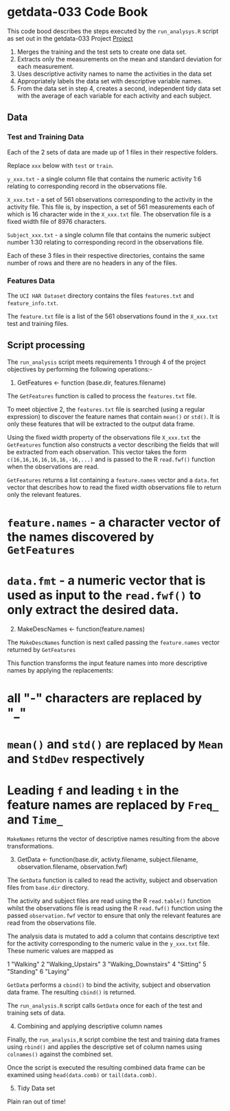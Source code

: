 # getdata-033 Code Book

This code bood describes the steps executed by the `run_analysys.R` script
as set out in the getdata-033 Project [Project](https://class.coursera.org/getdata-033)

1. Merges the training and the test sets to create one data set.
2. Extracts only the measurements on the mean and standard deviation for each measurement.
3. Uses descriptive activity names to name the activities in the data set
4. Appropriately labels the data set with descriptive variable names.
5. From the data set in step 4, creates a second, independent tidy data set with the average of each variable for each activity and each subject.

## Data

### Test and Training Data

Each of the 2 sets of data are made up of 1 files in their respective folders.

Replace `xxx` below with `test` or `train`.

`y_xxx.txt` - a single column file that contains the numeric activity 1:6
relating to corresponding record in the observations file.

`X_xxx.txt` - a set of 561 observations corresponding to the activity in the activity
file. This file is, by inspection, a set of 561 measurements each of which is
16 character wide in the `X_xxx.txt` file. The observation file is a fixed width
file of 8976 characters.

`Subject_xxx.txt` - a single column file that contains the numeric subject
number 1:30 relating to corresponding record in the observations file.

Each of these 3 files in their respective directories, contains the same number
of rows and there are no headers in any of the files.

### Features Data

The `UCI HAR Dataset` directory contains the files `features.txt` and `feature_info.txt`.

The `feature.txt` file is a list of the 561 observations found in the `X_xxx.txt`
test and training files.

## Script processing

The `run_analysis` script meets requirements 1 through 4 of the project objectives
by performing the following operations:-

1. GetFeatures <- function (base.dir, features.filename)

The `GetFeatures` function is called to process the `features.txt` file.

To meet objective 2, the `features.txt` file is searched (using a regular expression)
to discover the feature names that contain `mean()` or `std()`. It is only these
features that will be extracted to the output data frame.

Using the fixed width property of the observations file `X_xxx.txt` the `GetFeatures`
function also constructs a vector describing the fields that will be extracted from
each observation. This vector takes the form `c(16,16,16,16,16,16,-16,...)` and
is passed to the R `read.fwf()` function when the observations are read.

`GetFeatures` returns a list containing a `feature.names` vector and a `data.fmt`
vector that describes how to read the fixed width observations file to return only
the relevant features.

# `feature.names` - a character vector of the names discovered by `GetFeatures`
# `data.fmt` - a numeric vector that is used as input to the `read.fwf()` to only extract the desired data.

2. MakeDescNames <- function(feature.names)

The `MakeDescNames` function is next called passing the `feature.names` vector returned by `GetFeatures`

This function transforms the input feature names into more descriptive names by applying
the replacements:

# all "-" characters are replaced by "_"
# `mean()` and `std()` are replaced by `Mean` and `StdDev` respectively
# Leading `f` and leading `t` in the feature names are replaced by `Freq_` and `Time_`

`MakeNames` returns the vector of descriptive names resulting from the above transformations.

3. GetData <- function(base.dir, activty.filename, subject.filename, observation.filename, observation.fwf)

The `GetData` function is called to read the activity, subject and observation files from
`base.dir` directory.

The activity and subject files are read using the R `read.table()` function whilst
the observations file is read using the R `read.fwf()` function using the passed `observation.fwf`
vector to ensure that only the relevant features are read from the observations file.

The analysis data is mutated to add a column that contains descriptive text for the activity
corresponding to the numeric value in the `y_xxx.txt` file. These numeric values are mapped as

1 "Walking"
2 "Walking_Upstairs"
3 "Walking_Downstairs"
4 "Sitting"
5 "Standing"
6 "Laying"

`GetData` performs a `cbind()` to bind the activity, subject and observation data
frame. The resulting `cbind()` is returned.

The `run_analysis.R` script calls `GetData` once for each of the test and training
sets of data.

4. Combining and applying descriptive column names

Finally, the `run_analysis,R` script combine the test and training data frames
using `rbind()` and applies the descriptive set of column names using `colnames()`
against the combined set.

Once the script is executed the resulting combined data frame can be examined using
`head(data.comb)` or `tail(data.comb)`.

5. Tidy Data set

Plain ran out of time!
